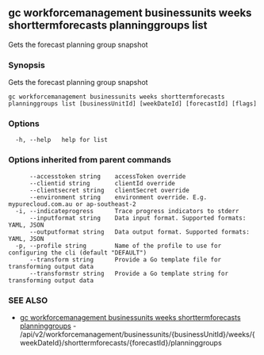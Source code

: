 ## gc workforcemanagement businessunits weeks shorttermforecasts planninggroups list

Gets the forecast planning group snapshot

### Synopsis

Gets the forecast planning group snapshot

```
gc workforcemanagement businessunits weeks shorttermforecasts planninggroups list [businessUnitId] [weekDateId] [forecastId] [flags]
```

### Options

```
  -h, --help   help for list
```

### Options inherited from parent commands

```
      --accesstoken string    accessToken override
      --clientid string       clientId override
      --clientsecret string   clientSecret override
      --environment string    environment override. E.g. mypurecloud.com.au or ap-southeast-2
  -i, --indicateprogress      Trace progress indicators to stderr
      --inputformat string    Data input format. Supported formats: YAML, JSON
      --outputformat string   Data output format. Supported formats: YAML, JSON
  -p, --profile string        Name of the profile to use for configuring the cli (default "DEFAULT")
      --transform string      Provide a Go template file for transforming output data
      --transformstr string   Provide a Go template string for transforming output data
```

### SEE ALSO

* [gc workforcemanagement businessunits weeks shorttermforecasts planninggroups](gc_workforcemanagement_businessunits_weeks_shorttermforecasts_planninggroups.html)	 - /api/v2/workforcemanagement/businessunits/{businessUnitId}/weeks/{weekDateId}/shorttermforecasts/{forecastId}/planninggroups


